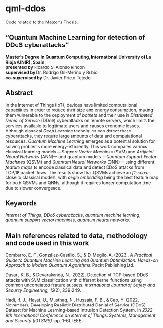 # qml-ddos
Code related to the Master’s Thesis:  
## “Quantum Machine Learning for detection of DDoS cyberattacks”  
**Master’s Degree in Quantum Computing, International University of La Rioja (UNIR), Spain**  
**presented by** Ricardo S. Alonso Rincón  
**supervised by** Dr. Rodrigo Gil-Merino y Rubio  
**co-supervised by** Dr. Javier Prieto Tejedor  
## Abstract
In the Internet of Things (IoT), devices have limited computational capabilities in order to reduce their size and energy consumption, making them vulnerable to the deployment of *botnets* and their use in *Distributed Denial of Service* (DDoS) cyberattacks on remote servers, which limits the services available to legitimate users and causes economic losses. Although classical *Deep Learning* techniques can detect these cyberattacks, they require large amounts of data and computational resources. *Quantum Machine Learning* emerges as a potential solution for solving problems more energy-efficiently. This work compares various classical learning models —*Support Vector Machines* (SVM) and *Artificial Neural Networks* (ANN)— and quantum models —*Quantum Support Vector Machines* (QSVM) and *Quantum Neural Networks* (QNN)— using different *feature maps* to encode classical data and detect DDoS attacks from TCP/IP packet flows. The results show that QSVMs achieve an *f1-score* close to classical models, with 
*angle embedding* being the best feature map for both QSVMs and QNNs, although it requires longer computation time due to slower convergence.  
## Keywords
*Internet of Things*, *DDoS cyberattacks*, *quantum machine learning*, *quantum support vector machines*, *quantum neural networks*.  
## Main references related to data, methodology and code used in this work
Combarro, E. F., González-Castillo, S., & Di Meglio, A. (2023). *A Practical Guide to Quantum Machine Learning and Quantum Optimization: Hands-on Approach to Modern Quantum Algorithms*. Packt Publishing Ltd.

Dasari, K. B., & Devarakonda, N. (2022). Detection of TCP-based DDoS attacks with SVM classification with different kernel functions using common uncorrelated feature subsets. *International Journal of Safety and Security Engineering, 12*(2), 239-249.

Hadi, H. J., Hayat, U., Musthaq, N., Hussain, F. B., & Cao, Y. (2022, November). Developing Realistic Distributed Denial of Service (DDoS) Dataset for Machine Learning-based Intrusion Detection System. In *2022 9th International Conference on Internet of Things: Systems, Management and Security (IOTSMS)* (pp. 1-6). IEEE.
